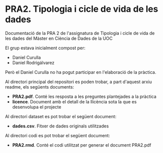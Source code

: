 # PRA2. Tipologia i cicle de vida de les dades
Documentació de la PRA 2 de l'assignatura de Tipologia i cicle de vida de les dades del Màster en Ciència de Dades de la UOC

El grup estava inicialment compost per:
- Daniel Curulla
- Daniel Rodrigálvarez

Però el Daniel Curulla no ha pogut participar en l'elaboració de la pràctica.

Al directori principal del repositori es poden trobar, a part d'aquest arxiu readme, els següents documents:
- **PRA2.pdf**. Conté les resposta a les preguntes plantejades a la pràctica
- **licence**. Document amb el detall de la llicència sota la que es desenvolupa el projecte

Al directori dataset es pot trobar el següent document:
- **dades.csv**. Fitxer de dades originals utilitzades

Al directori codi es pot trobar el següent document:
- **PRA2.rmd**. Conté el codi utilitzat per generar el document PRA2.pdf
